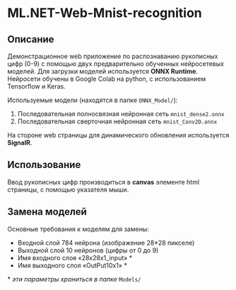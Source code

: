 # ML.NET-Web-Mnist-recognition

## Описание
Демонстрационное web приложение по распознаванию рукописных цифр (0-9) с помощью двух предварительно обученных нейросетевых моделей. Для загрузки моделей используется **ONNX Runtime**.
Нейросети обучены в Google Colab на python, с использованием Tensorflow и Keras.

Используемые модели (находятся в папке `ONNX_Model/`):
1. Последовательная полносвязная нейронная сеть `mnist_dense2.onnx`
2. Последовательная сверточная нейронная сеть `mnist_Conv2D.onnx`

На стороне web страницы для динамического обновления используется **SignalR**.

## Использование
Ввод рукописных цифр производиться в **canvas** элементе html страницы, с помощью указателя мыши.

## Замена моделей
Основные требования к моделям для замены:
- Входной слой 784 нейрона (изображение 28*28 пикселе)
- Выходной слой 10 нейронов (цифры от 0 до 9)
- Имя входного слоя «28x28x1_input» *
- Имя выходного слоя «OutPut10x1» *

\* *эти параметры храниться в папке* `Models/`
